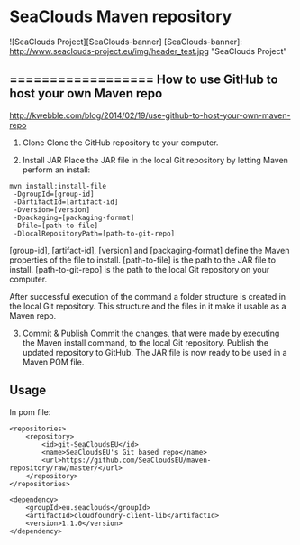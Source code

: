 SeaClouds Maven repository
==================

![SeaClouds Project][SeaClouds-banner]
[SeaClouds-banner]: http://www.seaclouds-project.eu/img/header_test.jpg  "SeaClouds Project"

==================
How to use GitHub to host your own Maven repo
-------------------
http://kwebble.com/blog/2014/02/19/use-github-to-host-your-own-maven-repo

1. Clone
Clone the GitHub repository to your computer.

2. Install JAR
Place the JAR file in the local Git repository by letting Maven perform an install:
```
mvn install:install-file
 -DgroupId=[group-id]
 -DartifactId=[artifact-id]
 -Dversion=[version]
 -Dpackaging=[packaging-format]
 -Dfile=[path-to-file]
 -DlocalRepositoryPath=[path-to-git-repo]
```
[group-id], [artifact-id], [version] and [packaging-format] define the Maven properties of the file to install.
[path-to-file] is the path to the JAR file to install.
[path-to-git-repo] is the path to the local Git repository on your computer.

After successful execution of the command a folder structure is created in the local Git repository. This structure and the files in it make it usable as a Maven repo.

3. Commit & Publish
Commit the changes, that were made by executing the Maven install command, to the local Git repository.
Publish the updated repository to GitHub. The JAR file is now ready to be used in a Maven POM file.

Usage
-------------------

In pom file:
```
<repositories>
	<repository>
	    <id>git-SeaCloudsEU</id>
	    <name>SeaCloudsEU's Git based repo</name>
	    <url>https://github.com/SeaCloudsEU/maven-repository/raw/master/</url>
	</repository>
</repositories>
```

```
<dependency>
	<groupId>eu.seaclouds</groupId>
	<artifactId>cloudfoundry-client-lib</artifactId>
	<version>1.1.0</version>
</dependency>
```
	
	
